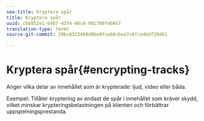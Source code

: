 ```yaml
---
seo-title: Kryptera spår
title: Kryptera spår
uuid: cbb852e1-6487-43f4-86c8-981780feb667
translation-type: tm+mt
source-git-commit: 29bc8323460d9be0fce66cbea7c6fce46df20d61

---
```



# Kryptera spår{#encrypting-tracks}

Anger vilka delar av innehållet som är krypterade: ljud, video eller båda.

Exempel: Tillåter kryptering av endast de spår i innehållet som kräver skydd, vilket minskar krypteringsbelastningen på klienten och förbättrar uppspelningsprestanda.
